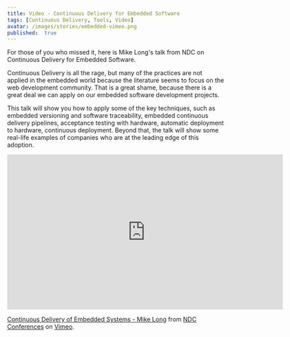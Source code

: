 ```yaml
---
title: Video - Continuous Delivery for Embedded Software
tags: [Continuous Delivery, Tools, Video]
avatar: /images/stories/embedded-vimeo.png
published:  true
---
```


For those of you who missed it, here is Mike Long's talk from NDC on Continuous Delivery for Embedded Software.

<!--break-->

Continuous Delivery is all the rage, but many of the practices are not applied in the embedded world because the literature seems to focus on the web development community. That is a great shame, because there is a great deal we can apply on our embedded software development projects.

This talk will show you how to apply some of the key techniques, such as embedded versioning and software traceability, embedded continuous delivery pipelines, acceptance testing with hardware, automatic deployment to hardware, continuous deployment. Beyond that, the talk will show some real-life examples of companies who are at the leading edge of this adoption.

<iframe src="https://player.vimeo.com/video/131632946" width="640" height="360" frameborder="0" webkitallowfullscreen mozallowfullscreen allowfullscreen></iframe>
<p><a href="https://vimeo.com/131632946">Continuous Delivery of Embedded Systems - Mike Long</a> from <a href="https://vimeo.com/ndcconferences">NDC Conferences</a> on <a href="https://vimeo.com">Vimeo</a>.</p>
